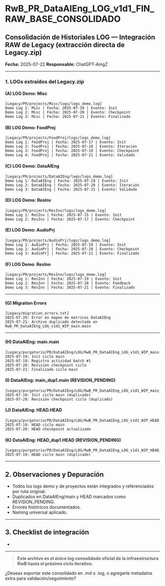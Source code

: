 # RwB\_PR\_DataAIEng\_LOG\_v1d1\_FIN\_RAW\_BASE\_CONSOLIDADO

## Consolidación de Historiales LOG — Integración RAW de Legacy (extracción directa de Legacy.zip)

**Fecha:** 2025-07-22 **Responsable:** ChatGPT-AingZ

---

### 1. LOGs extraídos del Legacy.zip

#### (A) LOG Demo: Misc

```
[Legacy/PR/projects/Misc/logs/logs_demo.log]
Demo Log 1: Misc | Fecha: 2025-07-19 | Evento: Init
Demo Log 2: Misc | Fecha: 2025-07-20 | Evento: Checkpoint
Demo Log 3: Misc | Fecha: 2025-07-21 | Evento: Finalizado
```

#### (B) LOG Demo: FoodProj

```
[Legacy/PR/projects/FoodProj/logs/logs_demo.log]
Demo Log 1: FoodProj | Fecha: 2025-07-17 | Evento: Init
Demo Log 2: FoodProj | Fecha: 2025-07-18 | Evento: Iteración
Demo Log 3: FoodProj | Fecha: 2025-07-19 | Evento: Checkpoint
Demo Log 4: FoodProj | Fecha: 2025-07-21 | Evento: Validado
```

#### (C) LOG Demo: DataAIEng

```
[Legacy/PR/projects/DataAIEng/logs/logs_demo.log]
Demo Log 1: DataAIEng | Fecha: 2025-07-19 | Evento: Init
Demo Log 2: DataAIEng | Fecha: 2025-07-20 | Evento: Iteración
Demo Log 3: DataAIEng | Fecha: 2025-07-21 | Evento: Validado
```

#### (D) LOG Demo: ResInv

```
[Legacy/PR/projects/ResInv/logs/logs_demo.log]
Demo Log 1: ResInv | Fecha: 2025-07-15 | Evento: Init
Demo Log 2: ResInv | Fecha: 2025-07-17 | Evento: Checkpoint
```

#### (E) LOG Demo: AudioPrj

```
[Legacy/PR/projects/AudioPrj/logs/logs_demo.log]
Demo Log 1: AudioPrj | Fecha: 2025-07-19 | Evento: Init
Demo Log 2: AudioPrj | Fecha: 2025-07-20 | Evento: Checkpoint
Demo Log 3: AudioPrj | Fecha: 2025-07-21 | Evento: Finalizado
```

#### (F) LOG Demo: ResInn

```
[Legacy/PR/projects/ResInn/logs/logs_demo.log]
Demo Log 1: ResInn | Fecha: 2025-07-19 | Evento: Init
Demo Log 2: ResInn | Fecha: 2025-07-20 | Evento: Feedback
Demo Log 3: ResInn | Fecha: 2025-07-21 | Evento: Finalizado
```

---

#### (G) Migration Errors

```
[Legacy/migration_errors.txt]
2025-07-20: Error en mapeo de matrices DataAIEng
2025-07-21: Archivo duplicado detectado en RwB_PR_DataAIEng_LOG_v1d1_WIP_main.main
```

---

#### (H) DataAIEng: main.main

```
[Legacy/purgatorio/PR/DataAIEng/LOG/RwB_PR_DataAIEng_LOG_v1d1_WIP_main.main]
2025-07-19: Init ciclo main
2025-07-19: Registro actividad batch #1
2025-07-20: Revisión checkpoint ciclo
2025-07-21: Finalizado ciclo main
```

#### (I) DataAIEng: main\_dup1.main (REVISION\_PENDING)

```
[Legacy/purgatorio/PR/DataAIEng/LOG/RwB_PR_DataAIEng_LOG_v1d1_WIP_main_dup1.main]
2025-07-19: Init ciclo main (duplicado)
2025-07-20: Revisión checkpoint ciclo (duplicado)
```

#### (J) DataAIEng: HEAD.HEAD

```
[Legacy/purgatorio/PR/DataAIEng/LOG/RwB_PR_DataAIEng_LOG_v1d1_WIP_HEAD.HEAD]
2025-07-19: HEAD ciclo main
2025-07-20: HEAD checkpoint actualizado
```

#### (K) DataAIEng: HEAD\_dup1.HEAD (REVISION\_PENDING)

```
[Legacy/purgatorio/PR/DataAIEng/LOG/RwB_PR_DataAIEng_LOG_v1d1_WIP_HEAD_dup1.HEAD]
2025-07-19: HEAD ciclo main (duplicado)
```

---

## 2. Observaciones y Depuración

- Todos los logs demo y de proyectos están integrados y referenciados por ruta original.
- Duplicados en DataAIEng/main y HEAD marcados como REVISION\_PENDING.
- Errores históricos documentados.
- Naming universal aplicado.

---

## 3. Checklist de integración

-

---

> **Este archivo es el único log consolidado oficial de la infraestructura RwB hasta el próximo ciclo iterativo.**

¿Deseas exportar este consolidado en .md o .log, o agregarle metadatos extra para validación/seguimiento?

